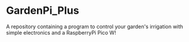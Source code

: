# GardenPi_Plus
A repository containing a program to control your garden's irrigation with simple electronics and a RaspberryPi Pico W!
